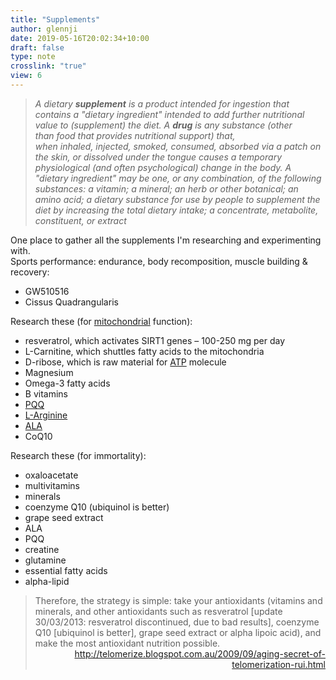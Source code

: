 ```yaml
---
title: "Supplements"
author: glennji
date: 2019-05-16T20:02:34+10:00
draft: false
type: note
crosslink: "true"
view: 6
---
```

<blockquote><em>A dietary <strong>supplement</strong> is a product intended for ingestion that contains a "dietary ingredient" intended to add further nutritional value to (supplement) the diet.</em>
<em>A <b>drug</b> is any substance (other than food that provides nutritional support) that, when inhaled, injected, smoked, consumed, absorbed via a patch on the skin, or dissolved under the tongue causes a temporary physiological (and often psychological) change in the body.</em><sup id="cite_ref-diccom_2-0" class="reference"></sup><sup id="cite_ref-drugs.com:_Drug_Definition_3-0" class="reference"></sup>
<em>A "dietary ingredient" may be one, or any combination, of the following substances: </em><em>a vitamin; </em><em>a mineral; </em><em>an herb or other botanical; </em><em>an amino acid; </em><em>a dietary substance for use by people to supplement the diet by increasing the total dietary intake; </em><em>a concentrate, metabolite, constituent, or extract</em></blockquote>
One place to gather all the supplements I'm researching and experimenting with.
<div>Sports performance: endurance, body recomposition, muscle building &amp; recovery:</div>
<ul>
 	<li>GW510516</li>
 	<li>Cissus Quadrangularis</li>
</ul>
<div></div>
<div>Research these (for <a href="http://glennji.com/lexicon/mitochondria/">mitochondrial</a> function):</div>
<div>
<ul>
 	<li>resveratrol, which activates SIRT1 genes – 100-250 mg per day</li>
 	<li>L-Carnitine, which shuttles fatty acids to the mitochondria</li>
 	<li>D-ribose, which is raw material for <a class="encyclopedia" title="Adenosine triphosphate (ATP) is a molecule used to transfer chemical energy inside cells: a series of chemical reactions called the citric acid cycle…" href="http://glennji.com/lexicon/atp/" target="_self" rel="noopener noreferrer">ATP</a> molecule</li>
 	<li>Magnesium</li>
 	<li>Omega-3 fatty acids</li>
 	<li>B vitamins</li>
 	<li><a class="encyclopedia" title="Pyrroloquinoline quinone (PQQ) is a coenzyme and antioxidant that may support mitochondrial function and biogenesis, provide cardioprotection (e.g. limiting the damage done to…" href="http://glennji.com/lexicon/pqq/" target="_self" rel="noopener noreferrer">PQQ</a></li>
 	<li><a class="encyclopedia" title="Another useful supplement is L-arginine, an amino acid that is the primary precursor of nitric oxide (NO)—one of several biochemical pathways that are…" href="http://glennji.com/lexicon/l-arginine/" target="_self" rel="noopener noreferrer">L-Arginine</a></li>
 	<li><a class="encyclopedia" title="Alpha-lipoic acid (ALA): (also called lipoic acid or ALA) is also important for promoting mitochondrial biogenesis. ALA also helps with blood sugar and weight control…" href="http://glennji.com/lexicon/ala/" target="_self" rel="noopener noreferrer">ALA</a></li>
 	<li>CoQ10</li>
</ul>
</div>
<div>Research these (for immortality):</div>
<ul>
 	<li>oxaloacetate</li>
 	<li>multivitamins</li>
 	<li>minerals</li>
 	<li>coenzyme Q10 (ubiquinol is better)</li>
 	<li>grape seed extract</li>
 	<li>ALA</li>
 	<li>PQQ</li>
 	<li>creatine</li>
 	<li>glutamine</li>
 	<li>essential fatty acids</li>
 	<li>alpha-lipid</li>
</ul>
<blockquote>
<div>Therefore, the strategy is simple: take your antioxidants (vitamins and minerals, and other antioxidants such as resveratrol [update 30/03/2013: resveratrol discontinued, due to bad results], coenzyme Q10 [ubiquinol is better], grape seed extract or alpha lipoic acid), and make the most antioxidant nutrition possible.</div>
<div style="text-align: right;"><a href="http://telomerize.blogspot.com.au/2009/09/aging-secret-of-telomerization-rui.html">http://telomerize.blogspot.com.au/2009/09/aging-secret-of-telomerization-rui.html</a></div></blockquote>
